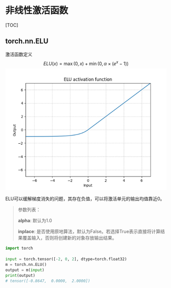 # 非线性激活函数

[TOC]

## torch.nn.ELU

激活函数定义
$$
ELU(x)=\max(0,x)+\min(0,\alpha\times(e^x-1))
$$
![ELU activation function](ELU.png)

ELU可以缓解梯度消失的问题，其存在负值，可以将激活单元的输出均值靠近0。

> 参数列表：
>
> **alpha**: 默认为1.0
>
> **inplace**: 是否使用原地算法，默认为False。若选择True表示直接将计算结果覆盖输入，否则将创建新的对象存放输出结果。

~~~python
import torch

input = torch.tensor([-2, 0, 2], dtype=torch.float32)
m = torch.nn.ELU()
output = m(input)
print(output)
# tensor([-0.8647,  0.0000,  2.0000])

~~~


